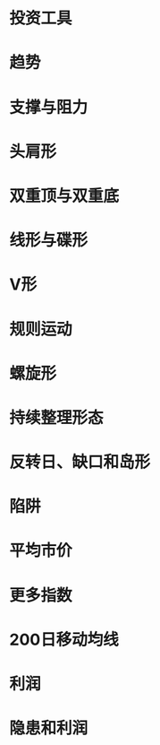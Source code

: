 # 投资工具 
# 趋势
# 支撑与阻力

# 头肩形
# 双重顶与双重底
# 线形与碟形
# V形

# 规则运动
# 螺旋形
# 持续整理形态
# 反转日、缺口和岛形

# 陷阱
# 平均市价
# 更多指数
# 200日移动均线
# 利润
# 隐患和利润